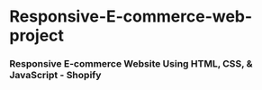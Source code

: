 # Responsive-E-commerce-web-project

### Responsive E-commerce Website Using HTML, CSS, & JavaScript - Shopify